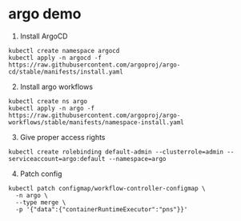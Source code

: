 # argo demo

1. Install ArgoCD

```
kubectl create namespace argocd
kubectl apply -n argocd -f https://raw.githubusercontent.com/argoproj/argo-cd/stable/manifests/install.yaml
```

2. Install argo workflows

```
kubectl create ns argo
kubectl apply -n argo -f https://raw.githubusercontent.com/argoproj/argo-workflows/stable/manifests/namespace-install.yaml
```

3. Give proper access rights 

```
kubectl create rolebinding default-admin --clusterrole=admin --serviceaccount=argo:default --namespace=argo
```

4. Patch config

```
kubectl patch configmap/workflow-controller-configmap \
  -n argo \
  --type merge \
  -p '{"data":{"containerRuntimeExecutor":"pns"}}'
```
